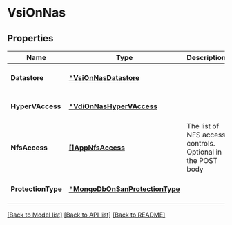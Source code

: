 # VsiOnNas

## Properties
Name | Type | Description | Notes
------------ | ------------- | ------------- | -------------
**Datastore** | [***VsiOnNasDatastore**](vsi_on_nas_datastore.md) |  | [optional] [default to null]
**HyperVAccess** | [***VdiOnNasHyperVAccess**](vdi_on_nas_hyper_v_access.md) |  | [optional] [default to null]
**NfsAccess** | [**[]AppNfsAccess**](app_nfs_access.md) | The list of NFS access controls. Optional in the POST body | [optional] [default to null]
**ProtectionType** | [***MongoDbOnSanProtectionType**](mongo_db_on_san_protection_type.md) |  | [optional] [default to null]

[[Back to Model list]](../README.md#documentation-for-models) [[Back to API list]](../README.md#documentation-for-api-endpoints) [[Back to README]](../README.md)


